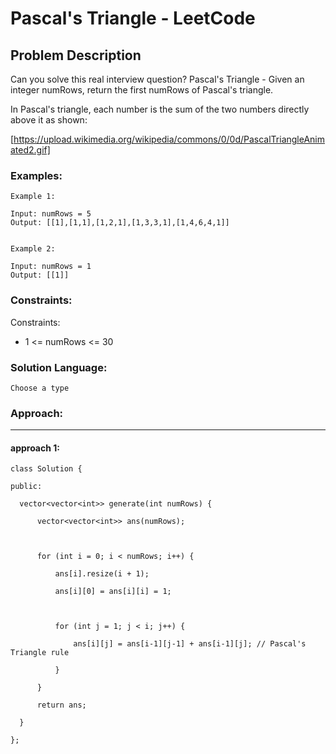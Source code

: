 # Pascal's Triangle - LeetCode
  
  ## Problem Description
  
  Can you solve this real interview question? Pascal's Triangle - Given an integer numRows, return the first numRows of Pascal's triangle.

In Pascal's triangle, each number is the sum of the two numbers directly above it as shown:

[https://upload.wikimedia.org/wikipedia/commons/0/0d/PascalTriangleAnimated2.gif]
  
  ### Examples:
  ```
  Example 1:

Input: numRows = 5
Output: [[1],[1,1],[1,2,1],[1,3,3,1],[1,4,6,4,1]]


Example 2:

Input: numRows = 1
Output: [[1]]
  ```
  
  ### Constraints:
  
  Constraints:

 * 1 <= numRows <= 30
  
  ### Solution Language:
  ```
  Choose a type
  ```
  
  ### Approach:
  ---

  #### approach 1:
  ```
  class Solution {

public:

    vector<vector<int>> generate(int numRows) {

        vector<vector<int>> ans(numRows); 

        

        for (int i = 0; i < numRows; i++) {

            ans[i].resize(i + 1); 

            ans[i][0] = ans[i][i] = 1; 

            

            for (int j = 1; j < i; j++) {

                ans[i][j] = ans[i-1][j-1] + ans[i-1][j]; // Pascal's Triangle rule

            }

        }

        return ans;

    }

};
  ```
  